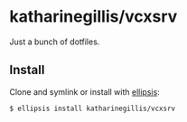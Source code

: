 # katharinegillis/vcxsrv
Just a bunch of dotfiles.

## Install
Clone and symlink or install with [ellipsis][ellipsis]:

```
$ ellipsis install katharinegillis/vcxsrv
```

[ellipsis]: http://ellipsis.sh
